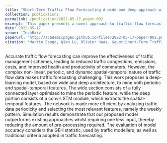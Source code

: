 ```yaml
---
title: "Short-Term Traffic Flow Forecasting A wide and deep approach with periodic feature selection"
collection: publications
permalink: /publication/2022-05-17-paper-002
excerpt: 'This paper presents a novel approach to traffic flow forecasting that utilizes a hybrid wide and deep learning architecture. This model integrates both spatial-temporal and periodic features, aiming to enhance the predictive accuracy of traffic forecasting systems. The wide component of the model focuses on capturing periodic features, particularly the weekly patterns, shown to be most impactful, while the deep component, built on a conv-LSTM architecture, extracts spatial-temporal features. The effectiveness of this model is demonstrated through extensive experiments that compare its performance against traditional models, showing notable improvements in forecasting accuracy.'
date: 2022-05-17
venue: 'TechRxiv'
paperurl: 'http://academicpages.github.io/files/2022-05-17-paper-002.pdf'
citation: 'Martin Esugo, Qian Lu, Olivier Haas. &quot;Short-Term Traffic Flow Forecasting A wide and deep approach with periodic feature selection.&quot; <i>TechRxiv</i>. May 17, 2022'
---
```


Accurate traffic flow forecasting can improve the effectiveness of traffic management schemes, leading to reduced traffic congestions, emissions, costs, and improved health and productivity of commuters. However, the complex non-linear, periodic, and dynamic spatial-temporal nature of traffic flow data makes traffic forecasting challenging. This work proposes a deep-learning model, based on wide and deep architecture, to mine both periodic and spatial-temporal features. The wide section consists of a fully connected layer optimized to mine the periodic feature, while the deep portion consists of a conv-LSTM module, which extracts the spatial-temporal features. The network is made more efficient by analyzing traffic data periodicity and selecting the most relevant features, namely the weekly pattern. Simulation results demonstrate that our proposed model outperforms existing approaches whilst requiring one less input, thereby reducing the amount of pre-processing required. The evaluation of model accuracy considers the GEH statistic, used by traffic modellers, as well as traditional criteria adopted in traffic forecasting.
